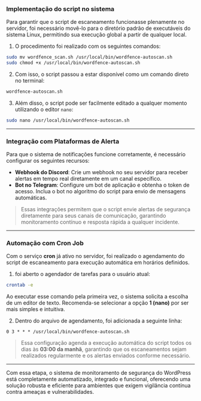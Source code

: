 
### Implementação do script no sistema

Para garantir que o script de escaneamento funcionasse plenamente no servidor, foi necessário movê-lo para o diretório padrão de executáveis do sistema Linux, permitindo sua execução global a partir de qualquer local.

1. O procedimento foi realizado com os seguintes comandos:

```bash
sudo mv wordfence_scan.sh /usr/local/bin/wordfence-autoscan.sh
sudo chmod +x /usr/local/bin/wordfence-autoscan.sh
```

2. Com isso, o script passou a estar disponível como um comando direto no terminal:

```bash
wordfence-autoscan.sh
```

3. Além disso, o script pode ser facilmente editado a qualquer momento utilizando o editor `nano`:

```bash
sudo nano /usr/local/bin/wordfence-autoscan.sh
```

---

### Integração com Plataformas de Alerta

Para que o sistema de notificações funcione corretamente, é necessário configurar os seguintes recursos:

- **Webhook do Discord**: Crie um webhook no seu servidor para receber alertas em tempo real diretamente em um canal específico.
- **Bot no Telegram**: Configure um bot de aplicação e obtenha o token de acesso. Inclua o bot no algoritmo do script para envio de mensagens automáticas.

> Essas integrações permitem que o script envie alertas de segurança diretamente para seus canais de comunicação, garantindo monitoramento contínuo e resposta rápida a qualquer incidente.

---

### Automação com Cron Job

Com o serviço **cron** já ativo no servidor, foi realizado o agendamento do script de escaneamento para execução automática em horários definidos.

 1. foi aberto o agendador de tarefas para o usuário atual:

```bash
crontab -e
```

Ao executar esse comando pela primeira vez, o sistema solicita a escolha de um editor de texto. Recomenda-se selecionar a opção **1 (nano)** por ser mais simples e intuitiva.

2. Dentro do arquivo de agendamento, foi adicionada a seguinte linha:

```cron
0 3 * * * /usr/local/bin/wordfence-autoscan.sh
```

> Essa configuração agenda a execução automática do script todos os dias às **03:00 da manhã**, garantindo que os escaneamentos sejam realizados regularmente e os alertas enviados conforme necessário.

---

Com essa etapa, o sistema de monitoramento de segurança do WordPress está completamente automatizado, integrado e funcional, oferecendo uma solução robusta e eficiente para ambientes que exigem vigilância contínua contra ameaças e vulnerabilidades.
